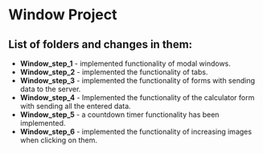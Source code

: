 # Window Project


## List of folders and changes in them:

* **Window_step_1** - implemented functionality of modal windows.
* **Window_step_2** - implemented the functionality of tabs.
* **Window_step_3** - implemented the functionality of forms with sending data to the server.
* **Window_step_4** - Implemented the functionality of the calculator form with sending all the entered data.
* **Window_step_5** - a countdown timer functionality has been implemented.
* **Window_step_6** - implemented the functionality of increasing images when clicking on them.